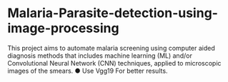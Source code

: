 # Malaria-Parasite-detection-using-image-processing
This project aims to automate malaria screening using computer aided diagnosis methods that includes machine learning (ML) and/or Convolutional Neural Network (CNN) techniques, applied to microscopic images of the smears.
● Use Vgg19 For better results.
